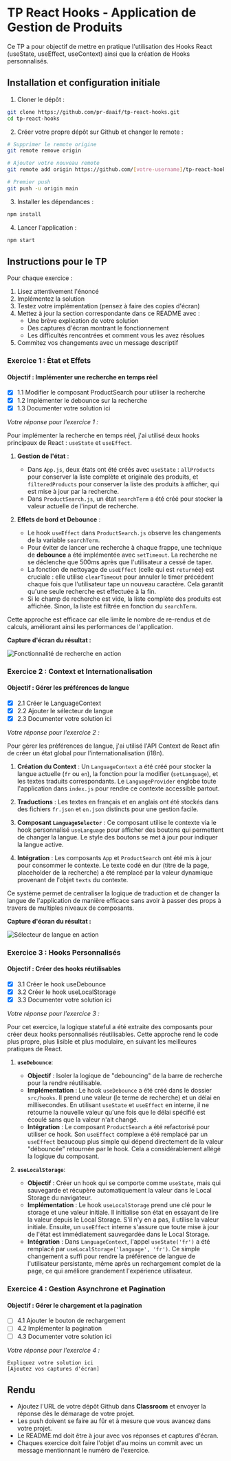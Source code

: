# TP React Hooks - Application de Gestion de Produits

Ce TP a pour objectif de mettre en pratique l'utilisation des Hooks React (useState, useEffect, useContext) ainsi que la création de Hooks personnalisés.

## Installation et configuration initiale

1. Cloner le dépôt :
```bash
git clone https://github.com/pr-daaif/tp-react-hooks.git
cd tp-react-hooks
```

2. Créer votre propre dépôt sur Github et changer le remote :
```bash
# Supprimer le remote origine
git remote remove origin

# Ajouter votre nouveau remote
git remote add origin https://github.com/[votre-username]/tp-react-hooks.git

# Premier push
git push -u origin main
```

3. Installer les dépendances :
```bash
npm install
```

4. Lancer l'application :
```bash
npm start
```

## Instructions pour le TP

Pour chaque exercice :
1. Lisez attentivement l'énoncé
2. Implémentez la solution
3. Testez votre implémentation (pensez à faire des copies d'écran)
4. Mettez à jour la section correspondante dans ce README avec :
   - Une brève explication de votre solution
   - Des captures d'écran montrant le fonctionnement
   - Les difficultés rencontrées et comment vous les avez résolues
5. Commitez vos changements avec un message descriptif

### Exercice 1 : État et Effets 
#### Objectif : Implémenter une recherche en temps réel

- [x] 1.1 Modifier le composant ProductSearch pour utiliser la recherche
- [x] 1.2 Implémenter le debounce sur la recherche
- [x] 1.3 Documenter votre solution ici

_Votre réponse pour l'exercice 1 :_

Pour implémenter la recherche en temps réel, j'ai utilisé deux hooks principaux de React : `useState` et `useEffect`.

1.  **Gestion de l'état** :
    * Dans `App.js`, deux états ont été créés avec `useState` : `allProducts` pour conserver la liste complète et originale des produits, et `filteredProducts` pour conserver la liste des produits à afficher, qui est mise à jour par la recherche.
    * Dans `ProductSearch.js`, un état `searchTerm` a été créé pour stocker la valeur actuelle de l'input de recherche.

2.  **Effets de bord et Debounce** :
    * Le hook `useEffect` dans `ProductSearch.js` observe les changements de la variable `searchTerm`.
    * Pour éviter de lancer une recherche à chaque frappe, une technique de **debounce** a été implémentée avec `setTimeout`. La recherche ne se déclenche que 500ms après que l'utilisateur a cessé de taper.
    * La fonction de nettoyage de `useEffect` (celle qui est `return`ée) est cruciale : elle utilise `clearTimeout` pour annuler le timer précédent chaque fois que l'utilisateur tape un nouveau caractère. Cela garantit qu'une seule recherche est effectuée à la fin.
    * Si le champ de recherche est vide, la liste complète des produits est affichée. Sinon, la liste est filtrée en fonction du `searchTerm`.

Cette approche est efficace car elle limite le nombre de re-rendus et de calculs, améliorant ainsi les performances de l'application.

**Capture d'écran du résultat :**

![Fonctionnalité de recherche en action](screenshots/exercise1-search.png)


### Exercice 2 : Context et Internationalisation
#### Objectif : Gérer les préférences de langue

- [x] 2.1 Créer le LanguageContext
- [x] 2.2 Ajouter le sélecteur de langue
- [x] 2.3 Documenter votre solution ici

_Votre réponse pour l'exercice 2 :_

Pour gérer les préférences de langue, j'ai utilisé l'API Context de React afin de créer un état global pour l'internationalisation (i18n).

1.  **Création du Context** : Un `LanguageContext` a été créé pour stocker la langue actuelle (`fr` ou `en`), la fonction pour la modifier (`setLanguage`), et les textes traduits correspondants. Le `LanguageProvider` englobe toute l'application dans `index.js` pour rendre ce contexte accessible partout.

2.  **Traductions** : Les textes en français et en anglais ont été stockés dans des fichiers `fr.json` et `en.json` distincts pour une gestion facile.

3.  **Composant `LanguageSelector`** : Ce composant utilise le contexte via le hook personnalisé `useLanguage` pour afficher des boutons qui permettent de changer la langue. Le style des boutons se met à jour pour indiquer la langue active.

4.  **Intégration** : Les composants `App` et `ProductSearch` ont été mis à jour pour consommer le contexte. Le texte codé en dur (titre de la page, placeholder de la recherche) a été remplacé par la valeur dynamique provenant de l'objet `texts` du contexte.

Ce système permet de centraliser la logique de traduction et de changer la langue de l'application de manière efficace sans avoir à passer des props à travers de multiples niveaux de composants.

**Capture d'écran du résultat :**

![Sélecteur de langue en action](screenshots/exercise2-i18n.png)

### Exercice 3 : Hooks Personnalisés
#### Objectif : Créer des hooks réutilisables

- [x] 3.1 Créer le hook useDebounce
- [x] 3.2 Créer le hook useLocalStorage
- [x] 3.3 Documenter votre solution ici

_Votre réponse pour l'exercice 3 :_

Pour cet exercice, la logique stateful a été extraite des composants pour créer deux hooks personnalisés réutilisables. Cette approche rend le code plus propre, plus lisible et plus modulaire, en suivant les meilleures pratiques de React.

1.  **`useDebounce`**:
    * **Objectif** : Isoler la logique de "debouncing" de la barre de recherche pour la rendre réutilisable.
    * **Implémentation** : Le hook `useDebounce` a été créé dans le dossier `src/hooks`. Il prend une valeur (le terme de recherche) et un délai en millisecondes. En utilisant `useState` et `useEffect` en interne, il ne retourne la nouvelle valeur qu'une fois que le délai spécifié est écoulé sans que la valeur n'ait changé.
    * **Intégration** : Le composant `ProductSearch` a été refactorisé pour utiliser ce hook. Son `useEffect` complexe a été remplacé par un `useEffect` beaucoup plus simple qui dépend directement de la valeur "débouncée" retournée par le hook. Cela a considérablement allégé la logique du composant.

2.  **`useLocalStorage`**:
    * **Objectif** : Créer un hook qui se comporte comme `useState`, mais qui sauvegarde et récupère automatiquement la valeur dans le Local Storage du navigateur.
    * **Implémentation** : Le hook `useLocalStorage` prend une clé pour le storage et une valeur initiale. Il initialise son état en essayant de lire la valeur depuis le Local Storage. S'il n'y en a pas, il utilise la valeur initiale. Ensuite, un `useEffect` interne s'assure que toute mise à jour de l'état est immédiatement sauvegardée dans le Local Storage.
    * **Intégration** : Dans `LanguageContext`, l'appel `useState('fr')` a été remplacé par `useLocalStorage('language', 'fr')`. Ce simple changement a suffi pour rendre la préférence de langue de l'utilisateur persistante, même après un rechargement complet de la page, ce qui améliore grandement l'expérience utilisateur.

### Exercice 4 : Gestion Asynchrone et Pagination
#### Objectif : Gérer le chargement et la pagination

- [ ] 4.1 Ajouter le bouton de rechargement
- [ ] 4.2 Implémenter la pagination
- [ ] 4.3 Documenter votre solution ici

_Votre réponse pour l'exercice 4 :_
```
Expliquez votre solution ici
[Ajoutez vos captures d'écran]
```

## Rendu

- Ajoutez l'URL de votre dépôt Github dans  **Classroom** et envoyer la réponse dès le démarage de votre projet.
- Les push doivent se faire au fûr et à mesure que vous avancez dans votre projet.
- Le README.md doit être à jour avec vos réponses et captures d'écran. 
- Chaques exercice doit faire l'objet d'au moins un commit avec un message mentionnant le numéro de l'exercice.